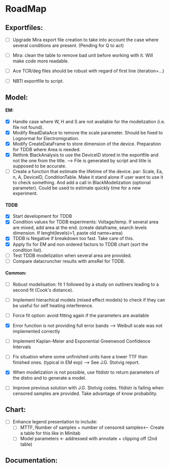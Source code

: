 # RoadMap

## Exportfiles:
- [ ] Upgrade Mira export file creation to take into account the case where several conditions are present. (Pending for Q to act)
- [ ] Mira: clean the table to remove bad unit before working with it. Will make code more readable.
- [ ] Ace TCR/deg files should be robust with regard of first line (iteration=...)
- [ ] NBTI exportfile to script.


## Model:
#### EM:
- [x] Handle case where W, H and S are not available for the modelization (i.e. file not found).
- [x] Modify ReadDataAce to remove the scale parameter. Should be fixed to Lognormal for Electromigration.
- [x] Modify CreateDataFrame to store dimension of the device. Preparation for TDDB where Area is needed.
- [x] Rethink BlackAnalysis to use the DeviceID stored in the exportfile and not the one from the title. --> File is generated by script and title is supposed to be accurate.
- [ ] Create a function that estimate the lifetime of the device. par: Scale, Ea, n, A, DeviceID, ConditionTable. Make it stand alone if user want to use it to check something. And add a call in BlackModelization (optional parameter). Could be used to estimate quickly time for a new experiment.

#### TDDB
- [x] Start development for TDDB
- [x] Condition values for TDDB experiments: Voltage/temp. If several area are mixed, add area at the end. (create dataframe, search levels dimension. If lenght(levels)>1, paste old name+area)
- [x] TDDB is Negative if breakdown too fast. Take care of this.
- [x] Apply fix for EM and non ordered factors to TDDB chart (sort the condition list).
- [ ] Test TDDB modelization when several area are provided.
- [ ] Compare datacruncher results with amsRel for TDDB.

#### Common:
- [ ] Robust modelisation: fit 1 followed by a study on outliners leading to a second fit (Cook's distance).
- [ ] Implement hierachical models (mixed effect models) to check if they can be useful for self heating interference.
- [ ] Force fit option: avoid fitting again if the parameters are available
- [x] Error function is not providing full error bands --> Weibull scale was not implemented correctly
- [ ] Implement Kaplan-Meier and Exponential Greenwood Confidence Intervals 
- [ ] Fix situation where some unfinished units have a lower TTF than finished ones. (typical in EM exp) --> See J.G. Stotvig report.
- [x] When modelization is not possible, use fitdistr to return parameters of the distro and to generate a model.
- [ ] Improve previous solution with J.G. Stotvig codes. fitdistr is failing when censored samples are provided. Take advantage of know probability.


## Chart:
- [ ] Enhance legend presentation to include:
  - [ ] MTTF, Number of samples + number of censored samples<-- Create a table for this like in Minitab
  - [ ] Model parameters <- addressed with annotate + clipping off (2nd table)

## Documentation:
